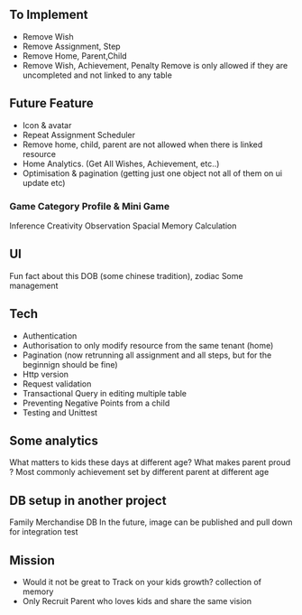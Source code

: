## To Implement
- Remove Wish
- Remove Assignment, Step
- Remove Home, Parent,Child
- Remove Wish, Achievement, Penalty
Remove is only allowed if they are uncompleted and not linked to any table

## Future Feature
- Icon & avatar
- Repeat Assignment Scheduler
- Remove home, child, parent are not allowed when there is linked resource
- Home Analytics. (Get All Wishes, Achievement, etc..)
- Optimisation & pagination (getting just one object not all of them on ui update etc)

### Game Category Profile & Mini Game

Inference
Creativity
Observation
Spacial
Memory
Calculation

## UI

Fun fact about this DOB (some chinese tradition), zodiac
Some management

## Tech

- Authentication
- Authorisation to only modify resource from the same tenant (home)
- Pagination (now retrunning all assignment and all steps, but for the beginnign should be fine)
- Http version 
- Request validation
- Transactional Query in editing multiple table
- Preventing Negative Points from a child
- Testing and Unittest

## Some analytics

What matters to kids these days at different age?
What makes parent proud ? Most commonly achievement set by different parent at different age

## DB setup in another project

Family Merchandise DB
In the future, image can be published and pull down for integration test

## Mission

- Would it not be great to Track on your kids growth? collection of memory
- Only Recruit Parent who loves kids and share the same vision